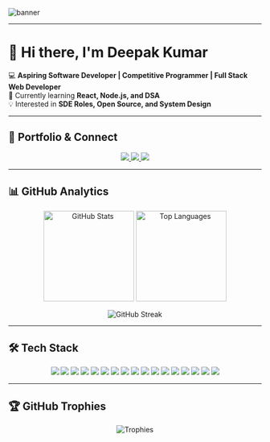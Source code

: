 ![banner](https://capsule-render.vercel.app/api?type=waving&color=gradient&height=200&section=header&text=Deepak%20Kumar%20%7C%20Full%20Stack%20Developer&fontSize=40&fontAlignY=35&desc=Welcome%20to%20my%20GitHub%20Profile!&descAlignY=55&descAlign=50)

---

# 👋 Hi there, I'm Deepak Kumar  

💻 **Aspiring Software Developer | Competitive Programmer | Full Stack Web Developer**  
🌱 Currently learning **React, Node.js, and DSA**  
💡 Interested in **SDE Roles, Open Source, and System Design**  

---

## 🚀 Portfolio & Connect  

<p align="center">
  <a href="https://personal-portfolio-1avl.onrender.com/">
    <img src="https://img.shields.io/badge/Portfolio-000000?style=for-the-badge&logo=vercel&logoColor=white"/>
  </a>
  <a href="https://www.linkedin.com/in/deepak-kumar-7a4a3b258/">
    <img src="https://img.shields.io/badge/LinkedIn-0A66C2?style=for-the-badge&logo=linkedin&logoColor=white"/>
  </a>
  <a href="mailto:deepakgiri25113@gmail.com">
    <img src="https://img.shields.io/badge/Email-D14836?style=for-the-badge&logo=gmail&logoColor=white"/>
  </a>
</p>

---

## 📊 GitHub Analytics  

<p align="center">
  <img src="https://github-readme-stats.vercel.app/api?username=ShadowMonarch-Dark&show_icons=true&theme=radical&hide_border=false&border_radius=10&card_width=400" alt="GitHub Stats" height="180"/>
  <img src="https://github-readme-stats.vercel.app/api/top-langs/?username=ShadowMonarch-Dark&layout=compact&theme=radical&hide_border=false&border_radius=10&card_width=400" alt="Top Languages" height="180"/>
</p>

<p align="center">
  <img src="https://github-readme-streak-stats.herokuapp.com/?user=ShadowMonarch-Dark&theme=radical&hide_border=false&border_radius=10" alt="GitHub Streak"/>
</p>

---

## 🛠️ Tech Stack  

<p align="center">
  
  <!-- Languages -->
  <img src="https://img.shields.io/badge/C++-00599C?style=for-the-badge&logo=cplusplus&logoColor=white"/>
  <img src="https://img.shields.io/badge/C-A8B9CC?style=for-the-badge&logo=c&logoColor=white"/>
  <img src="https://img.shields.io/badge/Java-007396?style=for-the-badge&logo=java&logoColor=white"/>
  <img src="https://img.shields.io/badge/JavaScript-F7DF1E?style=for-the-badge&logo=javascript&logoColor=black"/>
  <img src="https://img.shields.io/badge/Python-3776AB?style=for-the-badge&logo=python&logoColor=white"/>
  <img src="https://img.shields.io/badge/HTML5-E34F26?style=for-the-badge&logo=html5&logoColor=white"/>
  
  <!-- Frameworks & Libraries -->
  <img src="https://img.shields.io/badge/React-61DAFB?style=for-the-badge&logo=react&logoColor=black"/>
  <img src="https://img.shields.io/badge/Node.js-339933?style=for-the-badge&logo=nodedotjs&logoColor=white"/>
  <img src="https://img.shields.io/badge/TailwindCSS-06B6D4?style=for-the-badge&logo=tailwindcss&logoColor=white"/>
  <img src="https://img.shields.io/badge/Socket.io-010101?style=for-the-badge&logo=socketdotio&logoColor=white"/>
  <img src="https://img.shields.io/badge/JWT-000000?style=for-the-badge&logo=jsonwebtokens&logoColor=white"/>
  
  <!-- Cloud & Deployment -->
  <img src="https://img.shields.io/badge/AWS-232F3E?style=for-the-badge&logo=amazonaws&logoColor=white"/>
  <img src="https://img.shields.io/badge/Azure-0078D4?style=for-the-badge&logo=microsoftazure&logoColor=white"/>
  <img src="https://img.shields.io/badge/Google%20Cloud-4285F4?style=for-the-badge&logo=googlecloud&logoColor=white"/>
  <img src="https://img.shields.io/badge/Vercel-000000?style=for-the-badge&logo=vercel&logoColor=white"/>
  <img src="https://img.shields.io/badge/Netlify-00C7B7?style=for-the-badge&logo=netlify&logoColor=white"/>
  <img src="https://img.shields.io/badge/Render-46E3B7?style=for-the-badge&logo=render&logoColor=black"/>

</p>

---

## 🏆 GitHub Trophies  

<p align="center">
  <img src="https://github-profile-trophy.vercel.app/?username=ShadowMonarch-Dark&theme=radical&no-frame=false&no-bg=true&margin-w=10&row=1&column=6" alt="Trophies"/>
</p>
